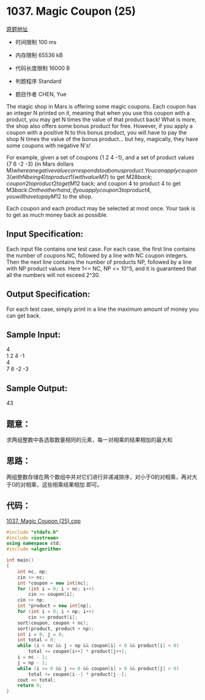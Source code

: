 ﻿# 1037. Magic Coupon (25)
[原题地址](https://www.patest.cn/contests/pat-a-practise/1037)
* 时间限制 100 ms

* 内存限制 65536 kB

* 代码长度限制 16000 B

* 判题程序 Standard 

* 题目作者 CHEN, Yue



The magic shop in Mars is offering some magic coupons. Each coupon has an integer N printed on it, 
meaning that when you use this coupon with a product, you may get N times the value of that product 
back! What is more, the shop also offers some bonus product for free. However, if you apply a coupon 
with a positive N to this bonus product, you will have to pay the shop N times the value of the bonus 
product... but hey, magically, they have some coupons with negative N's! 

For example, given a set of coupons {1 2 4 -1}, and a set of product values {7 6 -2 -3} (in Mars dollars 
M$) where a negative value corresponds to a bonus product. You can apply coupon 3 (with N being 4) to 
product 1 (with value M$7) to get M$28 back; coupon 2 to product 2 to get M$12 back; and coupon 4 to 
product 4 to get M$3 back. On the other hand, if you apply coupon 3 to product 4, you will have to pay 
M$12 to the shop.

Each coupon and each product may be selected at most once. Your task is to get as much money back as 
possible.


## Input Specification: 

Each input file contains one test case. For each case, the first line contains the number of coupons NC, 
followed by a line with NC coupon integers. Then the next line contains the number of products NP, followed 
by a line with NP product values. Here 1<= NC, NP <= 10^5, and it is guaranteed that all the numbers will not 
exceed 2^30. 



## Output Specification: 

For each test case, simply print in a line the maximum amount of money you can get back.



## Sample Input:  

4  
1 2 4 -1  
4  
7 6 -2 -3  

## Sample Output:  

43  


## 题意：

求两组整数中各选取数量相同的元素，每一对相乘的结果相加的最大和

## 思路：

两组整数存储在两个数组中并对它们进行非递减排序，对小于0的对相乘，再对大于0的对相乘，这些相乘结果相加
即可。

## 代码：

[1037. Magic Coupon (25).cpp ](https://github.com/jerrykcode/PAT-Practise/blob/master/PAT%20Advanced%20Level%20Practise/1037.%20Magic%20Coupon%20(25)/1037.%20Magic%20Coupon%20(25).cpp)

```cpp
#include "stdafx.h"
#include <iostream>
using namespace std;
#include <algorithm>

int main()
{
	int nc, np;
	cin >> nc;
	int *coupon = new int[nc];
	for (int i = 0; i < nc; i++)
		cin >> coupon[i];
	cin >> np;
	int *product = new int[np];
	for (int i = 0; i < np; i++)
		cin >> product[i];
	sort(coupon, coupon + nc);
	sort(product, product + np);
	int i = 0, j = 0;
	int total = 0;
	while (i < nc && j < np && coupon[i] < 0 && product[i] < 0)
		total += coupon[i++] * product[j++];
	i = nc - 1;
	j = np - 1;
	while (i >= 0 && j >= 0 && coupon[i] > 0 && product[j] > 0)
		total += coupon[i--] * product[j--];
	cout << total;
    return 0;
}
```
